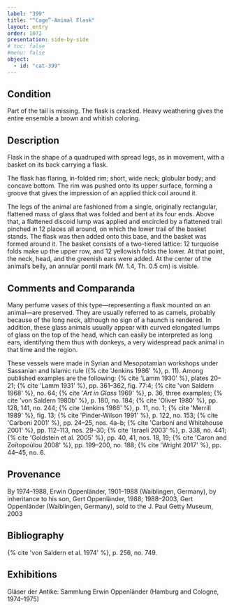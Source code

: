 ```yaml
---
label: "399"
title: "“Cage”-Animal Flask"
layout: entry
order: 1072
presentation: side-by-side
# toc: false
#menu: false 
object:
  - id: "cat-399"
---
```


## Condition

Part of the tail is missing. The flask is cracked. Heavy weathering gives the entire ensemble a brown and whitish coloring.

## Description

Flask in the shape of a quadruped with spread legs, as in movement, with a basket on its back carrying a flask.

The flask has flaring, in-folded rim; short, wide neck; globular body; and concave bottom. The rim was pushed onto its upper surface, forming a groove that gives the impression of an applied thick coil around it.

The legs of the animal are fashioned from a single, originally rectangular, flattened mass of glass that was folded and bent at its four ends. Above that, a flattened discoid lump was applied and encircled by a flattened trail pinched in 12 places all around, on which the lower trail of the basket stands. The flask was then added onto this base, and the basket was formed around it. The basket consists of a two-tiered lattice: 12 turquoise folds make up the upper row, and 12 yellowish folds the lower. At that point, the neck, head, and the greenish ears were added. At the center of the animal’s belly, an annular pontil mark (W. 1.4, Th. 0.5 cm) is visible.

## Comments and Comparanda

Many perfume vases of this type—representing a flask mounted on an animal—are preserved. They are usually referred to as camels, probably because of the long neck, although no sign of a haunch is rendered. In addition, these glass animals usually appear with curved elongated lumps of glass on the top of the head, which can easily be interpreted as long ears, identifying them thus with donkeys, a very widespread pack animal in that time and the region.

These vessels were made in Syrian and Mesopotamian workshops under Sassanian and Islamic rule ({% cite 'Jenkins 1986' %}, p. 11). Among published examples are the following: {% cite 'Lamm 1930' %}, plates 20–21; {% cite 'Lamm 1931' %}, pp. 361–362, fig. 77:4; {% cite 'von Saldern 1968' %}, no. 64; {% cite '*Art in Glass* 1969' %}, p. 36, three examples; {% cite 'von Saldern 1980b' %}, p. 180, no. 184; {% cite 'Oliver 1980' %}, pp. 128, 141, no. 244; {% cite 'Jenkins 1986' %}, p. 11, no. 1; {% cite 'Merrill 1989' %}, fig. 13; {% cite 'Pinder-Wilson 1991' %}, p. 122, no. 153; {% cite 'Carboni 2001' %}, pp. 24–25, nos. 4a–b; {% cite 'Carboni and Whitehouse 2001' %}, pp. 112–113, nos. 29–30; {% cite 'Israeli 2003' %}, p. 338, no. 441; {% cite 'Goldstein et al. 2005' %}, pp. 40, 41, nos. 18, 19; {% cite 'Caron and Zoïtopoúlou 2008' %}, pp. 199–200, no. 188; {% cite 'Wright 2017' %}, pp. 44–45, no. 6.

## Provenance

By 1974–1988, Erwin Oppenländer, 1901–1988 (Waiblingen, Germany), by inheritance to his son, Gert Oppenländer, 1988; 1988–2003, Gert Oppenländer (Waiblingen, Germany), sold to the J. Paul Getty Museum, 2003

## Bibliography

{% cite 'von Saldern et al. 1974' %}, p. 256, no. 749.

## Exhibitions

Gläser der Antike: Sammlung Erwin Oppenländer (Hamburg and Cologne, 1974–1975)